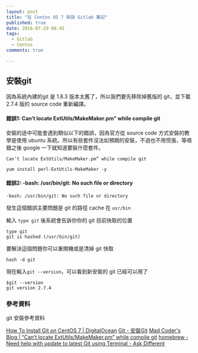 ```yaml
---
layout: post
title: "在 Centos OS 7 架設 Gitlab 筆記"
published: true
date: 2016-07-29 06:45
tags:
  - Gitlab
  - Centos
comments: true

---
```

## 安裝git

因為系統內建的git 是 1.8.3 版本太舊了，所以我們要先移除掉舊版的 git，並下載 2.7.4 版的 source code 重新編譯。


#### 錯誤1: Can’t locate ExtUtils/MakeMaker.pm” while compile git

安裝的途中可能會遇到類似以下的錯誤，因為官方從 source code 方式安裝的教學是使用 ubuntu 系統。所以有些套件沒法如預期的安裝，不過也不用慌張，等噴錯之後 google 一下就知道要裝什麼套件。

```
Can’t locate ExtUtils/MakeMaker.pm” while compile git
```

```
yum install perl-ExtUtils-MakeMaker -y
```

#### 錯誤2: -bash: /usr/bin/git: No such file or directory

```
-bash: /usr/bin/git: No such file or directory
```

發生這個錯誤主要問題是 git 的路徑 cache 在 `usr/bin`

輸入 `type git` 後系統會告訴你你的 git 目前快取的位置

```
type git
git is hashed (/usr/bin/git)
```

要解決這個問題你可以重開機或是清掉 git 快取

```
hash -d git
```

現在輸入`git --version`，可以看到新安裝的 git 已經可以用了

```
$git --version
git version 2.7.4
```



### 參考資料

git 安裝參考資料

[How To Install Git on CentOS 7 | DigitalOcean](https://www.digitalocean.com/community/tutorials/how-to-install-git-on-centos-7)
[Git - 安裝Git](https://git-scm.com/book/zh-tw/v1/%E9%96%8B%E5%A7%8B-%E5%AE%89%E8%A3%9DGit)
[Mad Coder's Blog | “Can’t locate ExtUtils/MakeMaker.pm” while compile git](https://madcoda.com/2013/09/cant-locate-extutilsmakemaker-pm-while-compile-git/)
[homebrew - Need help with update to latest Git using Terminal - Ask Different](http://apple.stackexchange.com/questions/162591/need-help-with-update-to-latest-git-using-terminal)